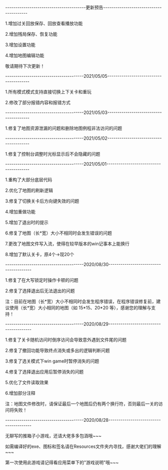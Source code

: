 ----------------------------------------更新预告----------------------------------------

1.增加过关回放保存、回放查看播放功能

2.增加残局保存、恢复功能

3.增加设置功能

4.增加地图编辑功能



敬请期待下次更新！

---------------------------------------2021/05/05---------------------------------------

1.所有模式模式支持直接切换上下关卡和重玩

2.修改了部分报错内容和报错方式

---------------------------------------2021/05/03---------------------------------------

1.修复了地图资源泄漏的问题和删除地图例程非法访问的问题

---------------------------------------2021/05/02---------------------------------------

1.修复了控制台调整时光标显示后不会隐藏的问题

---------------------------------------2021/05/01---------------------------------------

1.重构了大部分底层代码

2.优化了地图的刷新逻辑

3.修复了切换关卡后方向键失效的问题

4.增加重做功能

5.增加了退出时的提示

6.修复了地图（长\*宽）大小不相同时会发生错误的问题

7.更改了地图文件写入流，使得在较早版本的win记事本上能换行

8.增加了默认关卡，原4个->现20个

---------------------------------------2020/08/30---------------------------------------

1.修复了在大写锁定时操作卡顿的问题

2.修复了选择退出后无法退出的问题

注：目前在地图（长\*宽）大小不相同时会发生程序错误，在程序错误修复前，建议使用（长\*宽）大小相同的地图（如 15\*15、20\*20 等），感谢您的理解与支持！

---------------------------------------2020/08/29---------------------------------------

1.修复了关卡随机访问时倒序访问会导致意外遇到文件尾的问题

2.修复了撤回功能导致终点消失或多出的逻辑判断问题

3.修复了选关模式下win game时暂停消失的问题

4.修复了选择退出应用后暂停消失的问题

5.优化了文件读取效果

6.增加部分注释

注：地图文件修改时，请保证最后一个地图后仍有两个换行符，否则最后一关的访问将失败！

---------------------------------------2020/08/28---------------------------------------

无聊写的推箱子小游戏，还请大佬多多包涵哦~~~

如需编译好的exe、图标和签名请在Resources文件夹内寻找，感谢大佬们的理解~~~

第一次使用此游戏请记得看应用菜单下的"游戏说明"哦~~~
